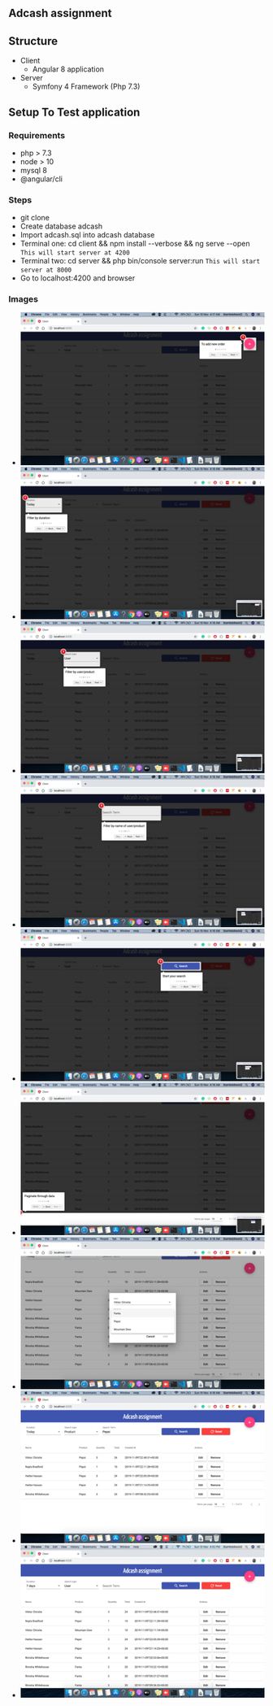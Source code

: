 ## Adcash assignment

## Structure
  - Client
    - Angular 8 application
  - Server
    - Symfony 4 Framework (Php 7.3)


## Setup To Test application

### Requirements
  - php > 7.3
  - node > 10
  - mysql 8
  - @angular/cli

### Steps
  - git clone
  - Create database adcash
  - Import adcash.sql into adcash database
  - Terminal one: cd client && npm install --verbose && ng serve --open `This will start server at 4200`
  - Terminal two: cd server && php bin/console server:run `This will start server at 8000`
  - Go to localhost:4200 and browser

### Images
  - ![Screenshot 1](images/01.png)
  - ![Screenshot 2](images/02.png)
  - ![Screenshot 3](images/03.png)
  - ![Screenshot 4](images/04.png)
  - ![Screenshot 5](images/05.png)
  - ![Screenshot 6](images/06.png)
  - ![Screenshot 7](images/07.png)
  - ![Screenshot 8](images/08.png)
  - ![Screenshot 9](images/09.png)    

  
